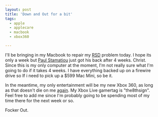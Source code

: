 ```yaml
---
layout: post
title: 'Down and Out for a bit'
tags:
  - apple
  - applecare
  - macbook
  - xbox360

---
```


I'll be bringing in my Macbook to repair my <a href="http://www.macbookrandomshutdown.com/">RSD</a> problem today. I hope its only a week but <a href="http://paulstamatiou.com/2006/10/05/taking-it-too-far/">Paul Stamatiou</a> just got his back after 4 weeks. Christ. Since this is my only computer at the moment, I'm not really sure what I'm going to do if it takes 4 weeks. I have everything backed up on a firewire drive so If i need to pick up a $599 Mac Mini, so be it.

In the meantime, my only entertainment will be my new Xbox 360, as long as that doesn't die on me <a href="http://www.the8thsign.com/2006/10/03/the-tale-of-3-xbox-360s/#comment-1123">again</a>. My Xbox Live gamertag is "the8thsign". Feel free to add me since I'm probably going to be spending most of my time there for the next week or so.

Focker Out.

<!-- technorati tags start -->
<!-- technorati tags end -->
